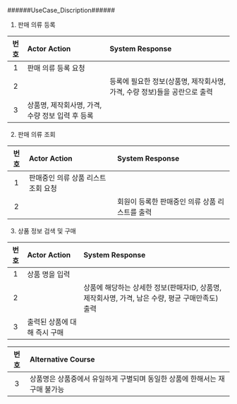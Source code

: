 ######UseCase_Discription######

1. 판매 의류 등록

| 번호 | Actor Action | System Response |
|:---:|:------------|:---|
|1|판매 의류 등록 요청||
|2||등록에 필요한 정보(상품명, 제작회사명, 가격, 수량 정보)들을 공란으로 출력|
|3|상품명, 제작회사명, 가격, 수량 정보 입력 후 등록||

2. 판매 의류 조회

| 번호 | Actor Action | System Response |
|:---:|:------------|:---|
|1|판매중인 의류 상품 리스트 조회 요청||
|2||회원이 등록한 판매중인 의류 상품 리스트를 출력|

3. 상품 정보 검색 및 구매

| 번호 | Actor Action | System Response |
|:---:|:------------|:---|
|1|상품 명을 입력||
|2||상품에 해당하는 상세한 정보(판매자ID, 상품명, 제작회사명, 가격, 남은 수량, 평균 구매만족도) 출력|
|3|출력된 상품에 대해 즉시 구매||

| 번호 | Alternative Course |
|:---:|:------------|
|3|상품명은 상품중에서 유일하게 구별되며 동일한 상품에 한해서는 재 구매 불가능|